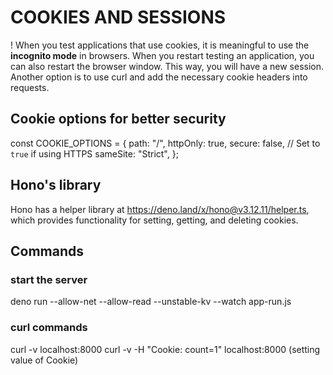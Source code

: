 # COOKIES AND SESSIONS
! When you test applications that use cookies, it is meaningful to use the **incognito mode** in browsers. When you restart testing an application, you can also restart the browser window. This way, you will have a new session. Another option is to use curl and add the necessary cookie headers into requests.

## Cookie options for better security
const COOKIE_OPTIONS = {
  path: "/",
  httpOnly: true,
  secure: false, // Set to `true` if using HTTPS
  sameSite: "Strict",
};

## Hono's library
Hono has a helper library at https://deno.land/x/hono@v3.12.11/helper.ts, which provides functionality for setting, getting, and deleting cookies.

## Commands
### start the server
deno run --allow-net --allow-read --unstable-kv --watch app-run.js
### curl commands
curl -v localhost:8000
curl -v -H "Cookie: count=1" localhost:8000 (setting value of Cookie)